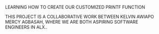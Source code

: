 LEARNING HOW TO CREATE OUR CUSTOMIZED PRINTF FUNCTION

THIS PROJECT IS A COLLABORATIVE WORK BETWEEN KELVIN AWIAPO MERCY AGBASAH, WHERE WE ARE BOTH ASPIRING SOFTWARE ENGINEERS IN ALX..
